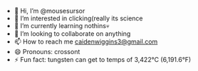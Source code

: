- 👋 Hi, I’m @mousesursor
- 👀 I’m interested in clicking(really its science
- 🌱 I’m currently learning nothins💀
- 💞️ I’m looking to collaborate on anything
- 📫 How to reach me caidenwiggins3@gmail.com
- 😄 Pronouns: crossont
- ⚡ Fun fact: tungsten can get to temps of 3,422°C (6,191.6°F)
  

<!---
mousesursor/mousesursor is a ✨ special ✨ repository because its `README.md` (this file) appears on your GitHub profile.
You can click the Preview link to take a look at your changes.
--->
